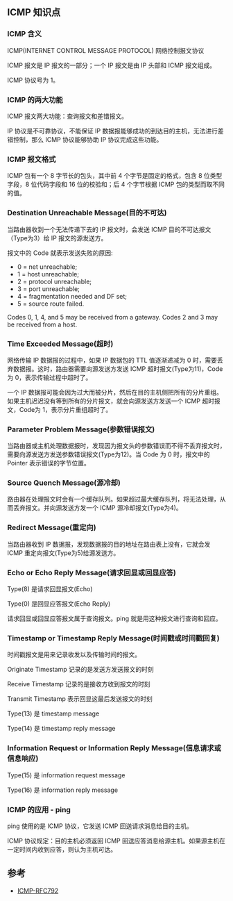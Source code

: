 ## ICMP 知识点

### ICMP 含义

ICMP(INTERNET CONTROL MESSAGE PROTOCOL) 网络控制报文协议

ICMP 报文是 IP 报文的一部分；一个 IP 报文是由 IP 头部和 ICMP 报文组成。

ICMP 协议号为 1。

### ICMP 的两大功能

ICMP 报文两大功能：查询报文和差错报文。

IP 协议是不可靠协议，不能保证 IP 数据报能够成功的到达目的主机，无法进行差错控制，那么 ICMP 协议能够协助 IP 协议完成这些功能。

### ICMP 报文格式

ICMP 包有一个 8 字节长的包头，其中前 4 个字节是固定的格式，包含 8 位类型字段，8 位代码字段和 16 位的校验和；后 4 个字节根据 ICMP 包的类型而取不同的值。

### Destination Unreachable Message(目的不可达)

当路由器收到一个无法传递下去的 IP 报文时，会发送 ICMP 目的不可达报文（Type为3）给 IP 报文的源发送方。

报文中的 Code 就表示发送失败的原因:

* 0 = net unreachable;
* 1 = host unreachable;
* 2 = protocol unreachable;
* 3 = port unreachable;
* 4 = fragmentation needed and DF set;
* 5 = source route failed.

Codes 0, 1, 4, and 5 may be received from a gateway. Codes 2 and 3 may be received from a host.

### Time Exceeded Message(超时)

网络传输 IP 数据报的过程中，如果 IP 数据包的 TTL 值逐渐递减为 0 时，需要丢弃数据报。这时，路由器需要向源发送方发送 ICMP 超时报文(Type为11)，Code为 0，表示传输过程中超时了。

一个 IP 数据报可能会因为过大而被分片，然后在目的主机侧把所有的分片重组。如果主机迟迟没有等到所有的分片报文，就会向源发送方发送一个 ICMP 超时报文，Code为 1，表示分片重组超时了。

### Parameter Problem Message(参数错误报文)

当路由器或主机处理数据报时，发现因为报文头的参数错误而不得不丢弃报文时，需要向源发送方发送参数错误报文(Type为12)。当 Code 为 0 时，报文中的 Pointer 表示错误的字节位置。

### Source Quench Message(源冷却)

路由器在处理报文时会有一个缓存队列。如果超过最大缓存队列，将无法处理，从而丢弃报文。并向源发送方发一个 ICMP 源冷却报文(Type为4)。

### Redirect Message(重定向)

当路由器收到 IP 数据报，发现数据报的目的地址在路由表上没有，它就会发 ICMP 重定向报文(Type为5)给源发送方。

### Echo or Echo Reply Message(请求回显或回显应答)

Type(8) 是请求回显报文(Echo)

Type(0) 是回显应答报文(Echo Reply)

请求回显或回显应答报文属于查询报文。ping 就是用这种报文进行查询和回应。

### Timestamp or Timestamp Reply Message(时间戳或时间戳回复)

时间戳报文是用来记录收发以及传输时间的报文。

Originate Timestamp 记录的是发送方发送报文的时刻

Receive Timestamp 记录的是接收方收到报文的时刻

Transmit Timestamp 表示回显这最后发送报文的时刻

Type(13) 是 timestamp message

Type(14) 是 timestamp reply message

### Information Request or Information Reply Message(信息请求或信息响应)

Type(15) 是 information request message

Type(16) 是 information reply message

### ICMP 的应用 - ping

ping 使用的是 ICMP 协议，它发送 ICMP 回送请求消息给目的主机。

ICMP 协议规定：目的主机必须返回 ICMP 回送应答消息给源主机。如果源主机在一定时间内收到应答，则认为主机可达。

## 参考

* [ICMP-RFC792](https://www.rfc-editor.org/info/rfc792)

